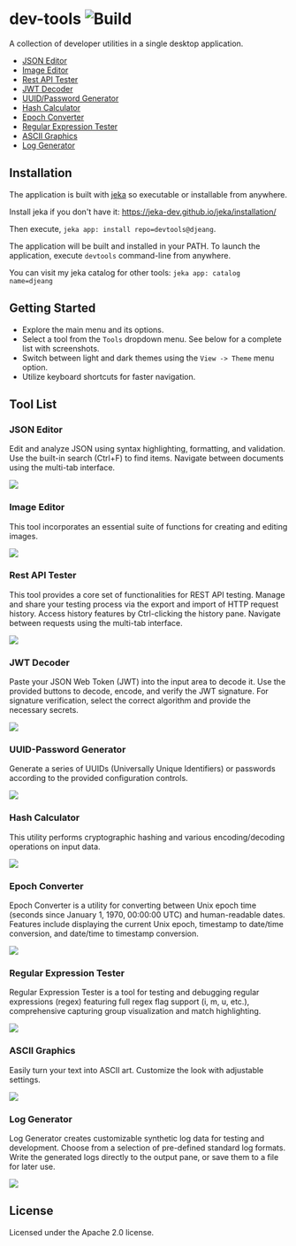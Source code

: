 # dev-tools ![Build](https://github.com/reugn/dev-tools/workflows/Build/badge.svg)

A collection of developer utilities in a single desktop application.

* [JSON Editor](#json-editor)
* [Image Editor](#image-editor)
* [Rest API Tester](#rest-api-tester)
* [JWT Decoder](#jwt-decoder)
* [UUID/Password Generator](#uuid-password-generator)
* [Hash Calculator](#hash-calculator)
* [Epoch Converter](#epoch-converter)
* [Regular Expression Tester](#regular-expression-tester)
* [ASCII Graphics](#ascii-graphics)
* [Log Generator](#log-generator)

## Installation

The application is built with [jeka](https://jeka.dev) so executable or installable from anywhere.

Install jeka if you don't have it: https://jeka-dev.github.io/jeka/installation/

Then execute, ```jeka app: install repo=devtools@djeang```.

The application will be built and installed in your PATH.
To launch the application, execute ```devtools``` command-line from anywhere.

You can visit my jeka catalog for other tools: ```jeka app: catalog name=djeang```


## Getting Started

* Explore the main menu and its options.
* Select a tool from the `Tools` dropdown menu. See below for a complete list with screenshots.
* Switch between light and dark themes using the `View -> Theme` menu option.
* Utilize keyboard shortcuts for faster navigation.

## Tool List

### JSON Editor

Edit and analyze JSON using syntax highlighting, formatting, and validation.
Use the built-in search (Ctrl+F) to find items. Navigate between documents using the multi-tab interface.

![](docs/images/json_editor.png)

### Image Editor

This tool incorporates an essential suite of functions for creating and editing images.

![](docs/images/image_editor.png)

### Rest API Tester

This tool provides a core set of functionalities for REST API testing.
Manage and share your testing process via the export and import of HTTP request history.
Access history features by Ctrl-clicking the history pane. Navigate between requests using the multi-tab interface.

![](docs/images/rest_api.png)

### JWT Decoder

Paste your JSON Web Token (JWT) into the input area to decode it. Use the provided buttons to
decode, encode, and verify the JWT signature. For signature verification, select the correct algorithm and provide
the necessary secrets.

![](docs/images/jwt_decoder.png)

### UUID-Password Generator

Generate a series of UUIDs (Universally Unique Identifiers) or passwords according to the provided configuration
controls.

![](docs/images/generator.png)

### Hash Calculator

This utility performs cryptographic hashing and various encoding/decoding operations on input data.

![](docs/images/hash_calculator.png)

### Epoch Converter

Epoch Converter is a utility for converting between Unix epoch time (seconds since January 1, 1970, 00:00:00 UTC)
and human-readable dates. Features include displaying the current Unix epoch, timestamp to date/time
conversion, and date/time to timestamp conversion.

![](docs/images/epoch_converter.png)

### Regular Expression Tester

Regular Expression Tester is a tool for testing and debugging regular expressions (regex) featuring full regex flag
support (i, m, u, etc.), comprehensive capturing group visualization and match highlighting.

![](docs/images/regex_tester.png)

### ASCII Graphics

Easily turn your text into ASCII art. Customize the look with adjustable settings.

![](docs/images/ascii_graphics.png)

### Log Generator

Log Generator creates customizable synthetic log data for testing and development.
Choose from a selection of pre-defined standard log formats.
Write the generated logs directly to the output pane, or save them to a file for later use.

![](docs/images/log_generator.png)

## License

Licensed under the Apache 2.0 license.
